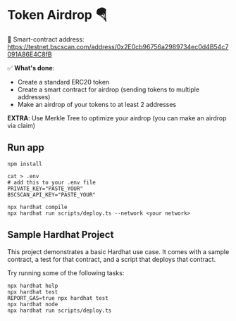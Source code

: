 # Token Airdrop 🪂
🤖 Smart-contract address: https://testnet.bscscan.com/address/0x2E0cb96756a2989734ec0d4B54c7091A86E4C8fB

✅ __What's done__:
- Create a standard ERC20 token 
- Create a smart contract for airdrop (sending tokens to multiple addresses) 
- Make an airdrop of your tokens to at least 2 addresses 

__EXTRA__: Use Merkle Tree to optimize your airdrop (you can make an airdrop via claim) 

## Run app
```shell
npm install

cat > .env
# add this to your .env file
PRIVATE_KEY="PASTE_YOUR"
BSCSCAN_API_KEY="PASTE_YOUR"

npx hardhat compile
npx hardhat run scripts/deploy.ts --network <your network>
```

## Sample Hardhat Project

This project demonstrates a basic Hardhat use case. It comes with a sample contract, a test for that contract, and a script that deploys that contract.

Try running some of the following tasks:

```shell
npx hardhat help
npx hardhat test
REPORT_GAS=true npx hardhat test
npx hardhat node
npx hardhat run scripts/deploy.ts
```
